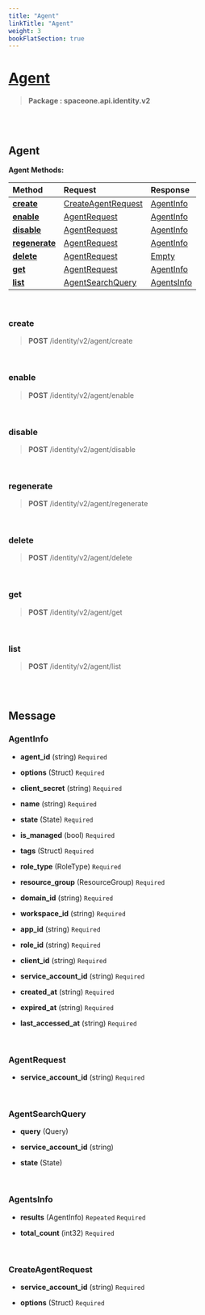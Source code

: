 ```yaml
---
title: "Agent"
linkTitle: "Agent"
weight: 3
bookFlatSection: true
---
```

# [Agent](#Agent)



>  **Package : spaceone.api.identity.v2**

<br>
<br>

## Agent





**Agent Methods:**


| Method | Request | Response |
| :----- | :-------- | :-------- |
| [**create**](./Agent#create) | [CreateAgentRequest](Agent#createagentrequest) | [AgentInfo](Agent#agentinfo) |
| [**enable**](./Agent#enable) | [AgentRequest](Agent#agentrequest) | [AgentInfo](Agent#agentinfo) |
| [**disable**](./Agent#disable) | [AgentRequest](Agent#agentrequest) | [AgentInfo](Agent#agentinfo) |
| [**regenerate**](./Agent#regenerate) | [AgentRequest](Agent#agentrequest) | [AgentInfo](Agent#agentinfo) |
| [**delete**](./Agent#delete) | [AgentRequest](Agent#agentrequest) | [Empty](Agent#empty) |
| [**get**](./Agent#get) | [AgentRequest](Agent#agentrequest) | [AgentInfo](Agent#agentinfo) |
| [**list**](./Agent#list) | [AgentSearchQuery](Agent#agentsearchquery) | [AgentsInfo](Agent#agentsinfo) |



    
<br>

### create





> **POST** /identity/v2/agent/create
>






    
<br>

### enable





> **POST** /identity/v2/agent/enable
>






    
<br>

### disable





> **POST** /identity/v2/agent/disable
>






    
<br>

### regenerate





> **POST** /identity/v2/agent/regenerate
>






    
<br>

### delete





> **POST** /identity/v2/agent/delete
>






    
<br>

### get





> **POST** /identity/v2/agent/get
>






    
<br>

### list





> **POST** /identity/v2/agent/list
>






    


<br>
<br>

## Message



### AgentInfo
* **agent_id** (string)   `Required` 

    
* **options** (Struct)   `Required` 

    
* **client_secret** (string)   `Required` 

    
* **name** (string)   `Required` 

    
* **state** (State)   `Required` 

    
* **is_managed** (bool)   `Required` 

    
* **tags** (Struct)   `Required` 

    
* **role_type** (RoleType)   `Required` 

    
* **resource_group** (ResourceGroup)   `Required` 

    
* **domain_id** (string)   `Required` 

    
* **workspace_id** (string)   `Required` 

    
* **app_id** (string)   `Required` 

    
* **role_id** (string)   `Required` 

    
* **client_id** (string)   `Required` 

    
* **service_account_id** (string)   `Required` 

    
* **created_at** (string)   `Required` 

    
* **expired_at** (string)   `Required` 

    
* **last_accessed_at** (string)   `Required` 

    <br>

### AgentRequest
* **service_account_id** (string)   `Required` 

    <br>

### AgentSearchQuery
* **query** (Query)  

    
* **service_account_id** (string)  

    
* **state** (State)  

    <br>

### AgentsInfo
* **results** (AgentInfo)  `Repeated`    `Required` 

    
* **total_count** (int32)   `Required` 

    <br>

### CreateAgentRequest
* **service_account_id** (string)   `Required` 

    
* **options** (Struct)   `Required` 

    <br>
